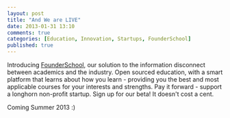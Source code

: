```yaml
---
layout: post
title: "And We are LIVE"
date: 2013-01-31 13:10
comments: true
categories: [Education, Innovation, Startups, FounderSchool]
published: true
---
```

Introducing [FounderSchool](http://www.founder-school.org/), our solution to the information disconnect between academics and the industry. Open sourced education, with a smart platform that learns about how you learn - providing you the best and most applicable courses for your interests and strengths. Pay it forward - support a longhorn non-profit startup. Sign up for our beta! It doesn't cost a cent.

Coming Summer 2013 :) 
